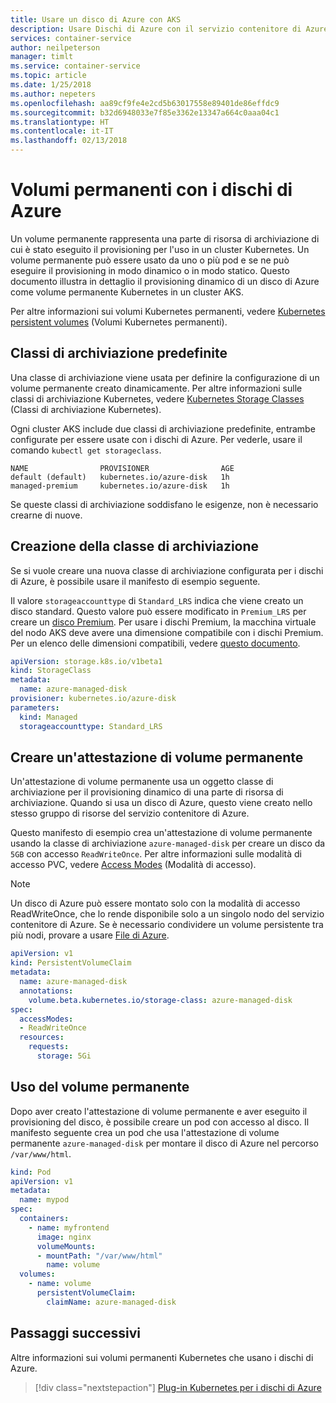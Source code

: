 ```yaml
---
title: Usare un disco di Azure con AKS
description: Usare Dischi di Azure con il servizio contenitore di Azure
services: container-service
author: neilpeterson
manager: timlt
ms.service: container-service
ms.topic: article
ms.date: 1/25/2018
ms.author: nepeters
ms.openlocfilehash: aa89cf9fe4e2cd5b63017558e89401de86effdc9
ms.sourcegitcommit: b32d6948033e7f85e3362e13347a664c0aaa04c1
ms.translationtype: HT
ms.contentlocale: it-IT
ms.lasthandoff: 02/13/2018
---
```

# <a name="persistent-volumes-with-azure-disks"></a>Volumi permanenti con i dischi di Azure

Un volume permanente rappresenta una parte di risorsa di archiviazione di cui è stato eseguito il provisioning per l'uso in un cluster Kubernetes. Un volume permanente può essere usato da uno o più pod e se ne può eseguire il provisioning in modo dinamico o in modo statico. Questo documento illustra in dettaglio il provisioning dinamico di un disco di Azure come volume permanente Kubernetes in un cluster AKS. 

Per altre informazioni sui volumi Kubernetes permanenti, vedere [Kubernetes persistent volumes][kubernetes-volumes] (Volumi Kubernetes permanenti).

## <a name="built-in-storage-classes"></a>Classi di archiviazione predefinite

Una classe di archiviazione viene usata per definire la configurazione di un volume permanente creato dinamicamente. Per altre informazioni sulle classi di archiviazione Kubernetes, vedere [Kubernetes Storage Classes][kubernetes-storage-classes] (Classi di archiviazione Kubernetes).

Ogni cluster AKS include due classi di archiviazione predefinite, entrambe configurate per essere usate con i dischi di Azure. Per vederle, usare il comando `kubectl get storageclass`.

```console
NAME                PROVISIONER                AGE
default (default)   kubernetes.io/azure-disk   1h
managed-premium     kubernetes.io/azure-disk   1h
```

Se queste classi di archiviazione soddisfano le esigenze, non è necessario crearne di nuove.

## <a name="create-storage-class"></a>Creazione della classe di archiviazione

Se si vuole creare una nuova classe di archiviazione configurata per i dischi di Azure, è possibile usare il manifesto di esempio seguente. 

Il valore `storageaccounttype` di `Standard_LRS` indica che viene creato un disco standard. Questo valore può essere modificato in `Premium_LRS` per creare un [disco Premium][premium-storage]. Per usare i dischi Premium, la macchina virtuale del nodo AKS deve avere una dimensione compatibile con i dischi Premium. Per un elenco delle dimensioni compatibili, vedere [questo documento][premium-storage].

```yaml
apiVersion: storage.k8s.io/v1beta1
kind: StorageClass
metadata:
  name: azure-managed-disk
provisioner: kubernetes.io/azure-disk
parameters:
  kind: Managed
  storageaccounttype: Standard_LRS
```

## <a name="create-persistent-volume-claim"></a>Creare un'attestazione di volume permanente

Un'attestazione di volume permanente usa un oggetto classe di archiviazione per il provisioning dinamico di una parte di risorsa di archiviazione. Quando si usa un disco di Azure, questo viene creato nello stesso gruppo di risorse del servizio contenitore di Azure.

Questo manifesto di esempio crea un'attestazione di volume permanente usando la classe di archiviazione `azure-managed-disk` per creare un disco da `5GB` con accesso `ReadWriteOnce`. Per altre informazioni sulle modalità di accesso PVC, vedere [Access Modes][access-modes] (Modalità di accesso).

> [!NOTE]
> Un disco di Azure può essere montato solo con la modalità di accesso ReadWriteOnce, che lo rende disponibile solo a un singolo nodo del servizio contenitore di Azure. Se è necessario condividere un volume persistente tra più nodi, provare a usare [File di Azure][azure-files-pvc]. 

```yaml
apiVersion: v1
kind: PersistentVolumeClaim
metadata:
  name: azure-managed-disk
  annotations:
    volume.beta.kubernetes.io/storage-class: azure-managed-disk
spec:
  accessModes:
  - ReadWriteOnce
  resources:
    requests:
      storage: 5Gi
```

## <a name="using-the-persistent-volume"></a>Uso del volume permanente

Dopo aver creato l'attestazione di volume permanente e aver eseguito il provisioning del disco, è possibile creare un pod con accesso al disco. Il manifesto seguente crea un pod che usa l'attestazione di volume permanente `azure-managed-disk` per montare il disco di Azure nel percorso `/var/www/html`. 

```yaml
kind: Pod
apiVersion: v1
metadata:
  name: mypod
spec:
  containers:
    - name: myfrontend
      image: nginx
      volumeMounts:
      - mountPath: "/var/www/html"
        name: volume
  volumes:
    - name: volume
      persistentVolumeClaim:
        claimName: azure-managed-disk
```

## <a name="next-steps"></a>Passaggi successivi

Altre informazioni sui volumi permanenti Kubernetes che usano i dischi di Azure.

> [!div class="nextstepaction"]
> [Plug-in Kubernetes per i dischi di Azure][kubernetes-disk]

<!-- LINKS - external -->
[access-modes]: https://kubernetes.io/docs/concepts/storage/persistent-volumes/#access-modes
[kubernetes-disk]: https://kubernetes.io/docs/concepts/storage/storage-classes/#new-azure-disk-storage-class-starting-from-v172
[kubernetes-storage-classes]: https://kubernetes.io/docs/concepts/storage/storage-classes/
[kubernetes-volumes]: https://kubernetes.io/docs/concepts/storage/persistent-volumes/

<!-- LINKS - internal -->
[azure-files-pvc]: azure-files-dynamic-pv.md
[premium-storage]: ../virtual-machines/windows/premium-storage.md